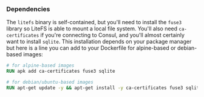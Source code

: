### Dependencies

The `litefs` binary is self-contained, but you'll need to install the `fuse3`
library so LiteFS is able to mount a local file system. You'll also need
`ca-certificates` if you're connecting to Consul, and you'll almost certainly
want to install `sqlite`. This installation  depends on your package manager but
here is a line you can add to your Dockerfile for alpine-based or debian-based images:

```dockerfile
# for alpine-based images
RUN apk add ca-certificates fuse3 sqlite
```

```dockerfile
# for debian/ubuntu-based images
RUN apt-get update -y && apt-get install -y ca-certificates fuse3 sqlite3
```

